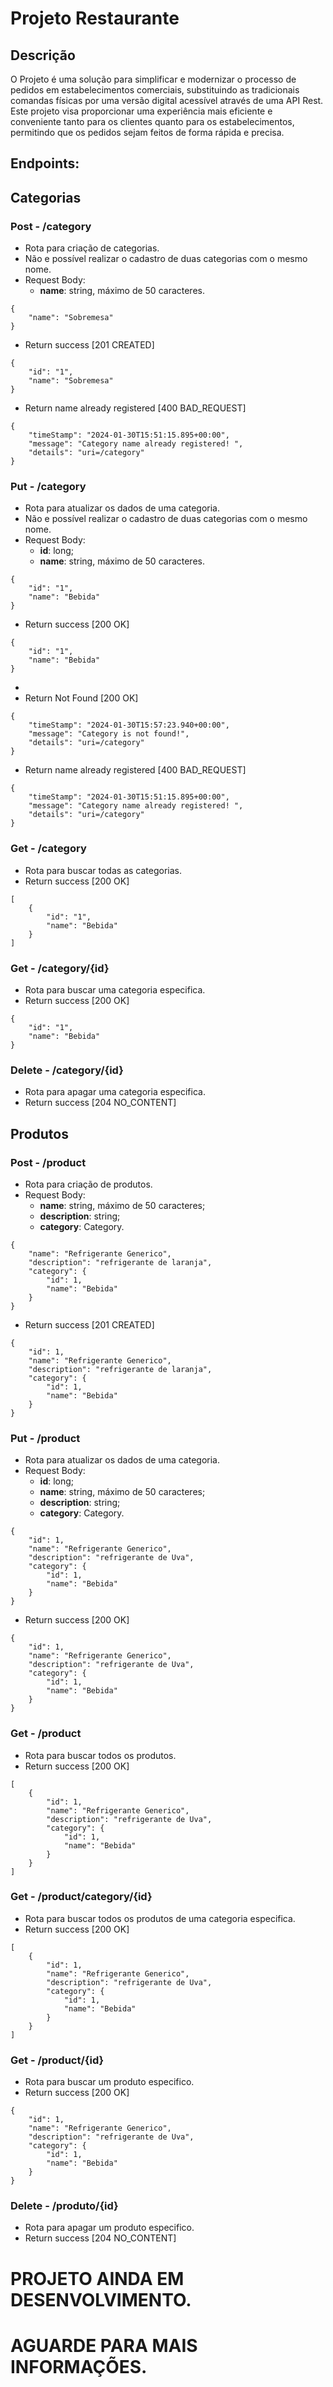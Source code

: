 # Projeto Restaurante

## Descrição

O Projeto é uma solução para simplificar e modernizar o 
processo de pedidos em estabelecimentos comerciais, 
substituindo as tradicionais comandas físicas por 
uma versão digital acessível através de uma API Rest. 
Este projeto visa proporcionar uma experiência mais 
eficiente e conveniente tanto para os clientes quanto 
para os estabelecimentos, permitindo que os pedidos sejam 
feitos de forma rápida e precisa.

## Endpoints:

## Categorias

### Post - /category

- Rota para criação de categorias.
- Não e possível realizar o cadastro de duas categorias com o mesmo nome.
- Request Body:
    - **name**: string, máximo de 50 caracteres.

``` 
{
    "name": "Sobremesa"
}
```

- Return success [201 CREATED]
```
{
    "id": "1",
    "name": "Sobremesa"
}
```
- Return name already registered [400 BAD_REQUEST]
```
{
    "timeStamp": "2024-01-30T15:51:15.895+00:00",
    "message": "Category name already registered! ",
    "details": "uri=/category"
}
```

### Put - /category

- Rota para atualizar os dados de uma categoria.
- Não e possível realizar o cadastro de duas categorias com o mesmo nome.
- Request Body:
    - **id**: long;
    - **name**: string, máximo de 50 caracteres.

``` 
{
    "id": "1",
    "name": "Bebida"
}
```

- Return success [200 OK]
```
{
    "id": "1",
    "name": "Bebida"
}
```
- 
- Return Not Found [200 OK]
```
{
    "timeStamp": "2024-01-30T15:57:23.940+00:00",
    "message": "Category is not found!",
    "details": "uri=/category"
}
```

- Return name already registered [400 BAD_REQUEST]
```
{
    "timeStamp": "2024-01-30T15:51:15.895+00:00",
    "message": "Category name already registered! ",
    "details": "uri=/category"
}
```

### Get - /category

- Rota para buscar todas as categorias.
- Return success [200 OK]
```
[
    {
        "id": "1",
        "name": "Bebida"
    }
]
```

### Get - /category/{id}

- Rota para buscar uma categoria especifica.
- Return success [200 OK]
```
{
    "id": "1",
    "name": "Bebida"
}
```

### Delete - /category/{id}

- Rota para apagar uma categoria especifica.
- Return success [204 NO_CONTENT]


## Produtos

### Post - /product

- Rota para criação de produtos.
- Request Body:
    - **name**: string, máximo de 50 caracteres;
    - **description**: string;
    - **category**: Category.

``` 
{
    "name": "Refrigerante Generico",
    "description": "refrigerante de laranja",
    "category": {
        "id": 1,
        "name": "Bebida"
    }
}
```

- Return success [201 CREATED]
```
{
    "id": 1,
    "name": "Refrigerante Generico",
    "description": "refrigerante de laranja",
    "category": {
        "id": 1,
        "name": "Bebida"
    }
}
```

### Put - /product

- Rota para atualizar os dados de uma categoria.
- Request Body:
    - **id**: long;
    - **name**: string, máximo de 50 caracteres;
    - **description**: string;
    - **category**: Category.

``` 
{
    "id": 1,
    "name": "Refrigerante Generico",
    "description": "refrigerante de Uva",
    "category": {
        "id": 1,
        "name": "Bebida"
    }
}
```

- Return success [200 OK]
```
{
    "id": 1,
    "name": "Refrigerante Generico",
    "description": "refrigerante de Uva",
    "category": {
        "id": 1,
        "name": "Bebida"
    }
}
```

### Get - /product

- Rota para buscar todos os produtos.
- Return success [200 OK]
```
[
    {
        "id": 1,
        "name": "Refrigerante Generico",
        "description": "refrigerante de Uva",
        "category": {
            "id": 1,
            "name": "Bebida"
        }
    }
]
```

### Get - /product/category/{id}

- Rota para buscar todos os produtos de uma categoria especifica.
- Return success [200 OK]
```
[
    {
        "id": 1,
        "name": "Refrigerante Generico",
        "description": "refrigerante de Uva",
        "category": {
            "id": 1,
            "name": "Bebida"
        }
    }
]
```

### Get - /product/{id}

- Rota para buscar um produto especifico.
- Return success [200 OK]
```
{
    "id": 1,
    "name": "Refrigerante Generico",
    "description": "refrigerante de Uva",
    "category": {
        "id": 1,
        "name": "Bebida"
    }
}
```

### Delete - /produto/{id}

- Rota para apagar um produto especifico.
- Return success [204 NO_CONTENT]



# PROJETO AINDA EM DESENVOLVIMENTO.
# AGUARDE PARA MAIS INFORMAÇÕES.